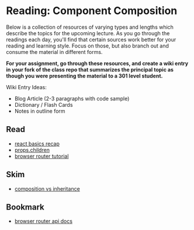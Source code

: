 # Reading: Component Composition

Below is a collection of resources of varying types and lengths which describe the topics for the upcoming lecture.  As you go through the readings each day, you'll find that certain sources work better for your reading and learning style. Focus on those, but also branch out and consume the material in different forms.

**For your assignment, go through these resources, and create a wiki entry in your fork of the class repo that summarizes the principal topic as though you were presenting the material to a 301 level student.**

Wiki Entry Ideas:
* Blog Article (2-3 paragraphs with code sample)
* Dictionary / Flash Cards
* Notes in outline form

## Read
* [react basics recap](https://medium.freecodecamp.org/these-are-the-concepts-you-should-know-in-react-js-after-you-learn-the-basics-ee1d2f4b8030)
* [props.children](https://codeburst.io/a-quick-intro-to-reacts-props-children-cb3d2fce4891)
* [browser router tutorial](https://blog.pshrmn.com/entry/simple-react-router-v4-tutorial/)

## Skim
* [composition vs inheritance](https://reactjs.org/docs/composition-vs-inheritance.html)

## Bookmark
* [browser router api docs](https://reacttraining.com/react-router/web/api)



